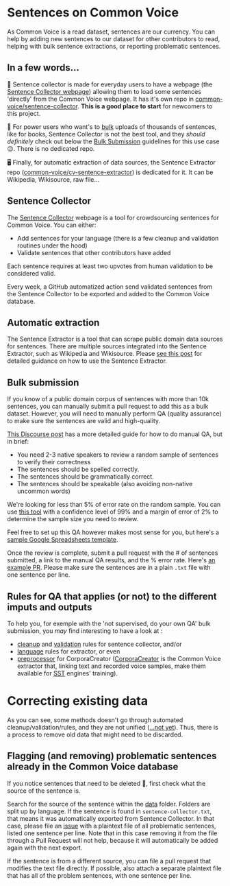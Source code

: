 # Sentences on Common Voice

As Common Voice is a read dataset, sentences are our currency. You can help by adding new sentences to our dataset for other contributors to read, helping with bulk sentence extractions, or reporting problematic sentences.

## In a few words...
📝 Sentence collector is made for everyday users to have a webpage (the [Sentence Collector webpage](https://commonvoice.mozilla.org/sentence-collector/)) allowing them to load some sentences 'directly' from the Common Voice webpage. It has it's own repo in [common-voice/sentence-collector](https://github.com/common-voice/sentence-collector). **This is a good place to start** for newcomers to this project.

📘 For power users who want's to [bulk](https://en.wikipedia.org/wiki/Bulk_insert) uploads of thousands of sentences, like for books, Sentence Collector is not the best tool, and they _should definitely_ check out below the [Bulk Submission](https://github.com/common-voice/common-voice/blob/main/docs/SENTENCES.md#bulk-submission) guidelines for this use case 😉. There is no dedicated repo.

🖥️ Finally, for automatic extraction of data sources, the Sentence Extractor repo ([common-voice/cv-sentence-extractor](https://github.com/Common-Voice/cv-sentence-extractor)) is dedicated for it. It can be Wikipedia, Wikisource, raw file... 

## Sentence Collector

The [Sentence Collector](https://commonvoice.mozilla.org/sentence-collector/) webpage is a tool for crowdsourcing sentences for Common Voice. You can either:

- Add sentences for your language (there is a few cleanup and validation routines under the hood)
- Validate sentences that other contributors have added

Each sentence requires at least two upvotes from human validation to be considered valid.

Every week, a GitHub automatized action send validated sentences from the Sentence Collector to be exported and added to the Common Voice database.

## Automatic extraction

The Sentence Extractor is a tool that can scrape public domain data sources for sentences. There are multiple sources integrated into the Sentence Extractor, such as Wikipedia and Wikisource. Please [see this post](https://discourse.mozilla.org/t/sentence-extractor-current-status-and-workflow-summary/62332) for detailed guidance on how to use the Sentence Extractor.

## Bulk submission

If you know of a public domain corpus of sentences with more than 10k sentences, you can manually submit a pull request to add this as a bulk dataset. However, you will need to manually perform QA (quality assurance) to make sure the sentences are valid and high-quality.

[This Discourse post](https://discourse.mozilla.org/t/using-the-europarl-dataset-with-sentences-from-speeches-from-the-european-parliament/50184) has a more detailed guide for how to do manual QA, but in brief:

- You need 2-3 native speakers to review a random sample of sentences to verify their correctness
- The sentences should be spelled correctly.
- The sentences should be grammatically correct.
- The sentences should be speakable (also avoiding non-native uncommon words)

We're looking for less than 5% of error rate on the random sample. You can use [this tool](https://www.surveymonkey.com/mp/sample-size-calculator/) with a confidence level of 99% and a margin of error of 2% to determine the sample size you need to review.

Feel free to set up this QA however makes most sense for you, but here's a [sample Google Spreadsheets template](https://docs.google.com/spreadsheets/d/1dJpysfcwmUwR4oJuw5ttGcUFYLeTbmn50Fpufz9qx-8/edit#gid=0).

Once the review is complete, submit a pull request with the # of sentences submitted, a link to the manual QA results, and the % error rate. Here's [an example PR](https://github.com/mozilla/common-voice/pull/2873). Please make sure the sentences are in a plain `.txt` file with one sentence per line.

## Rules for QA that applies (or not) to the different imputs and outputs
To help you, for exemple with the 'not supervised, do your own QA' bulk submission, you _may_ find interesting to have a look at : 
* [cleanup](https://github.com/common-voice/sentence-collector/tree/main/server/lib/cleanup) and [validation](https://github.com/common-voice/sentence-collector/tree/main/server/lib/validation) rules for sentence collector, and/or 
* [language](https://github.com/common-voice/cv-sentence-extractor#using-language-rules) rules for extractor, or even 
* [preprocessor](https://github.com/common-voice/CorporaCreator/tree/master/src/corporacreator/preprocessors) for CorporaCreator ([CorporaCreator](https://github.com/common-voice/CorporaCreator) is the Common Voice extractor that, linking text and recorded voice samples, make them available for [SST](https://en.wikipedia.org/wiki/Speech_recognition) engines' training).

 
# Correcting existing data

As you can see, some methods doesn't go through automated cleanup/validation/rules, and they are not unified ([...not yet](https://discourse.mozilla.org/t/sentence-collector-cleanup-before-export-vs-cleanup-on-upload/105411/15)). Thus, there is a process to remove old data that might need to be discarded.

## Flagging (and removing) problematic sentences already in the Common Voice database

If you notice sentences that need to be deleted 🚩, first check what the source of the sentence is. 

Search for the source of the sentence within the [data](https://github.com/common-voice/common-voice/blob/main/server/data) folder. Folders are split up by language. If the sentence is found in `sentence-collector.txt`, that means it was automatically exported from Sentence Collector. In that case, please file an [issue](https://github.com/common-voice/sentence-collector/issues) with a plaintext file of all problematic sentences, listed one sentence per line. Note that in this case removing it from the file through a Pull Request will not help, because it will automatically be added again with the next export.

If the sentence is from a different source, you can file a pull request that modifies the text file directly. If possible, also attach a separate plaintext file that has all of the problem sentences, with one sentence per line.
